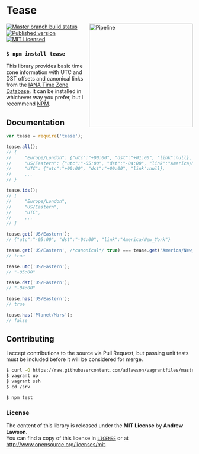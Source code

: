 # Tease

<img src="http://media.giphy.com/media/gMyoO4SfMhmzm/giphy.gif" alt="Pipeline" align="right" width=280/>

[![Master branch build status][ico-build]][travis]
[![Published version][ico-package]][npm]
[![MIT Licensed][ico-license]][license]

### `$ npm install tease`

This library provides basic time zone information with UTC and DST offsets and
canonical links from the [IANA Time Zone Database][wiki]. It can be installed
in whichever way you prefer, but I recommend [NPM][npm].

## Documentation
```js
var tease = require('tease');

tease.all();
// {
//     "Europe/London": {"utc":"+00:00", "dst":"+01:00", "link":null},
//     "US/Eastern": {"utc":"-05:00", "dst":"-04:00", "link":"America/New_York"},
//     "UTC": {"utc":"+00:00", "dst":"+00:00", "link":null},
//     ...
// }

tease.ids();
// [
//     "Europe/London",
//     "US/Eastern",
//     "UTC",
//     ...
// ]

tease.get('US/Eastern');
// {"utc":"-05:00", "dst":"-04:00", "link":"America/New_York"}

tease.get('US/Eastern', /*canonical*/ true) === tease.get('America/New_York');
// true

tease.utc('US/Eastern');
// "-05:00"

tease.dst('US/Eastern');
// "-04:00"

tease.has('US/Eastern');
// true

tease.has('Planet/Mars');
// false
```

## Contributing
I accept contributions to the source via Pull Request, but passing unit tests
must be included before it will be considered for merge.
```bash
$ curl -O https://raw.githubusercontent.com/adlawson/vagrantfiles/master/nodejs/Vagrantfile
$ vagrant up
$ vagrant ssh
$ cd /srv

$ npm test
```

### License
The content of this library is released under the **MIT License** by
**Andrew Lawson**.<br/> You can find a copy of this license in
[`LICENSE`][license] or at http://www.opensource.org/licenses/mit.

<!-- Links -->
[npm]: https://npmjs.org/package/tease
[travis]: https://travis-ci.org/adlawson/nodejs-tease
[ico-license]: http://img.shields.io/npm/l/tease.svg?style=flat
[ico-package]: http://img.shields.io/npm/v/tease.svg?style=flat
[ico-build]: http://img.shields.io/travis/adlawson/nodejs-tease/master.svg?style=flat
[license]: /LICENSE
[wiki]: http://en.wikipedia.org/wiki/List_of_tz_database_time_zones
